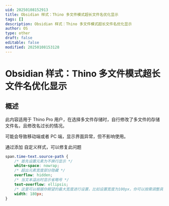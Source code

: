 ```yaml
---
uid: 20250108152913
title: Obsidian 样式：Thino 多文件模式超长文件名优化显示
tags: []
description: Obsidian 样式：Thino 多文件模式超长文件名优化显示
author: OS
type: other
draft: false
editable: false
modified: 20250108153128
---
```


# Obsidian 样式：Thino 多文件模式超长文件名优化显示

## 概述

此内容适用于 Thino Pro 用户，在选择多文件存储时，自行修改了多文件的存储文件名，且修改名过长的情况。

可能会导致移动端或者 PC 端，显示界面异常，但不影响使用。

通过添加 自定义样式，可以修复此问题

```CSS
span.time-text.source-path {
    /* 首先设置元素为不换行显示 */
    white-space: nowrap;
    /* 超出元素宽度部分隐藏 */
    overflow: hidden;
    /* 当文本溢出时显示省略号 */
    text-overflow: ellipsis;
    /* 这里可以根据你期望的最大宽度进行设置，比如设置宽度为100px，你可以按需调整具体数值 */
    width: 180px;
}

```